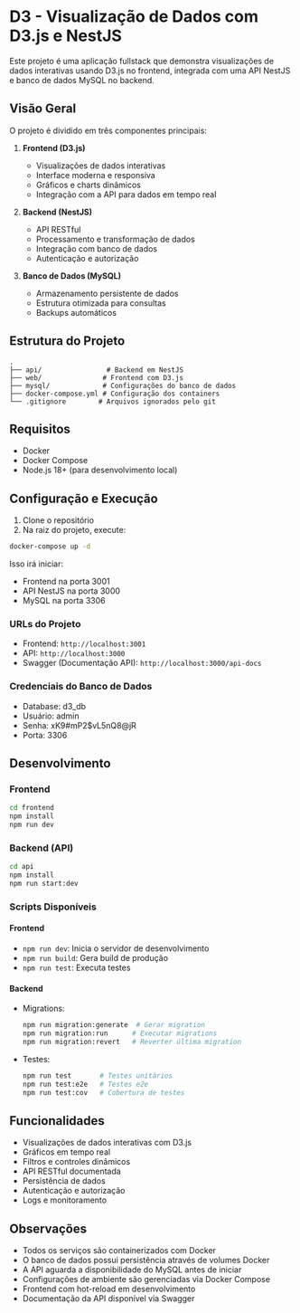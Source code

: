 # D3 - Visualização de Dados com D3.js e NestJS

Este projeto é uma aplicação fullstack que demonstra visualizações de dados interativas usando D3.js no frontend, integrada com uma API NestJS e banco de dados MySQL no backend.

## Visão Geral

O projeto é dividido em três componentes principais:

1. **Frontend (D3.js)**
   - Visualizações de dados interativas
   - Interface moderna e responsiva
   - Gráficos e charts dinâmicos
   - Integração com a API para dados em tempo real

2. **Backend (NestJS)**
   - API RESTful
   - Processamento e transformação de dados
   - Integração com banco de dados
   - Autenticação e autorização

3. **Banco de Dados (MySQL)**
   - Armazenamento persistente de dados
   - Estrutura otimizada para consultas
   - Backups automáticos

## Estrutura do Projeto

```
.
├── api/                # Backend em NestJS
├── web/               # Frontend com D3.js
├── mysql/             # Configurações do banco de dados
├── docker-compose.yml # Configuração dos containers
└── .gitignore        # Arquivos ignorados pelo git
```

## Requisitos

- Docker
- Docker Compose
- Node.js 18+ (para desenvolvimento local)

## Configuração e Execução

1. Clone o repositório
2. Na raiz do projeto, execute:

```bash
docker-compose up -d
```

Isso irá iniciar:
- Frontend na porta 3001
- API NestJS na porta 3000
- MySQL na porta 3306

### URLs do Projeto

- Frontend: `http://localhost:3001`
- API: `http://localhost:3000`
- Swagger (Documentação API): `http://localhost:3000/api-docs`

### Credenciais do Banco de Dados

- Database: d3_db
- Usuário: admin
- Senha: xK9#mP2$vL5nQ8@jR
- Porta: 3306

## Desenvolvimento

### Frontend

```bash
cd frontend
npm install
npm run dev
```

### Backend (API)

```bash
cd api
npm install
npm run start:dev
```

### Scripts Disponíveis

#### Frontend
- `npm run dev`: Inicia o servidor de desenvolvimento
- `npm run build`: Gera build de produção
- `npm run test`: Executa testes

#### Backend
- Migrations:
  ```bash
  npm run migration:generate  # Gerar migration
  npm run migration:run      # Executar migrations
  npm run migration:revert   # Reverter última migration
  ```

- Testes:
  ```bash
  npm run test       # Testes unitários
  npm run test:e2e   # Testes e2e
  npm run test:cov   # Cobertura de testes
  ```

## Funcionalidades

- Visualizações de dados interativas com D3.js
- Gráficos em tempo real
- Filtros e controles dinâmicos
- API RESTful documentada
- Persistência de dados
- Autenticação e autorização
- Logs e monitoramento

## Observações

- Todos os serviços são containerizados com Docker
- O banco de dados possui persistência através de volumes Docker
- A API aguarda a disponibilidade do MySQL antes de iniciar
- Configurações de ambiente são gerenciadas via Docker Compose
- Frontend com hot-reload em desenvolvimento
- Documentação da API disponível via Swagger
